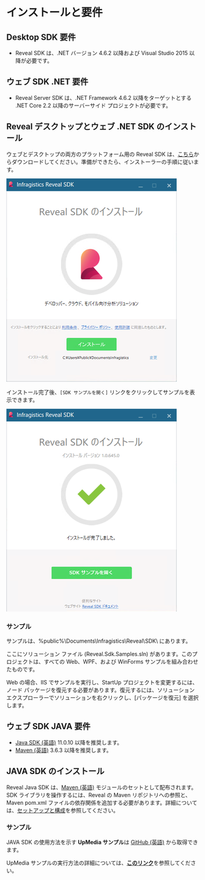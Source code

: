 # インストールと要件

## Desktop SDK 要件

- Reveal SDK は、.NET バージョン 4.6.2 以降および Visual Studio 2015 以降が必要です。

## ウェブ SDK .NET 要件

- Reveal Server SDK は、.NET Framework 4.6.2 以降をターゲットとする .NET Core 2.2 以降のサーバーサイド プロジェクトが必要です。

## Reveal デスクトップとウェブ .NET SDK のインストール

ウェブとデスクトップの両方のプラットフォーム用の Reveal SDK
は、[こちら](https://www.revealbi.io/jp)からダウンロードしてください。準備ができたら、インストーラーの手順に従います。

<img src="images/installScreen_desktop.png" alt="installScreen_desktop" class="responsive-img"/>

インストール完了後、`[SDK サンプルを開く]` リンクをクリックしてサンプルを表示できます。

<img src="images/afterInstallScreen_desktop.png" alt="afterInstallScreen_desktop" class="responsive-img"/>

### サンプル

サンプルは、%public%\\Documents\\Infragistics\\Reveal\\SDK\\ にあります。

ここにソリューション ファイル (Reveal.Sdk.Samples.sln) があります。このプロジェクトは、すべての Web、WPF、および WinForms サンプルを組み合わせたものです。

Web の場合、IIS でサンプルを実行し、StartUp プロジェクトを変更するには、ノード パッケージを復元する必要があります。復元するには、ソリューション エクスプローラーでソリューションを右クリックし、\[パッケージを復元\] を選択します。


## ウェブ SDK JAVA 要件
- [Java SDK (英語)](https://www.oracle.com/java/technologies/javase-downloads.html) 11.0.10 以降を推奨します。
- [Maven (英語)](https://maven.apache.org/download.cgi) 3.6.3 以降を推奨します。
 
## JAVA SDK のインストール

Reveal Java SDK は、[Maven (英語)](https://maven.apache.org/what-is-maven.html) モジュールのセットとして配布されます。SDK ライブラリを操作するには、Reveal の Maven リポジトリへの参照と、Maven pom.xml ファイルの依存関係を追加する必要があります。詳細については、[セットアップと構成](~/jp/developer/java-sdk/setup-configuration.md)を参照してください。

### サンプル
JAVA SDK の使用方法を示す **UpMedia サンプル**は [GitHub (英語)](https://github.com/RevealBi/sdk-samples-java) から取得できます。

UpMedia サンプルの実行方法の詳細については、[**このリンク**](~/jp/developer/java-sdk/running-upmedia-samples.md)を参照してください。

